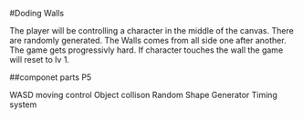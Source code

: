 #Doding Walls

The player will be controlling a character in the middle of the canvas. There are randomly generated. 
The Walls comes from all side one after another. The game gets progressivly hard.
If character touches the wall the game will reset to lv 1. 

##componet parts
P5

WASD moving control
Object collison 
Random Shape Generator
Timing system
